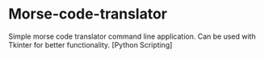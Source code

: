 # Morse-code-translator
Simple morse code translator command line application.
Can be used with Tkinter for better functionality.
[Python Scripting]
